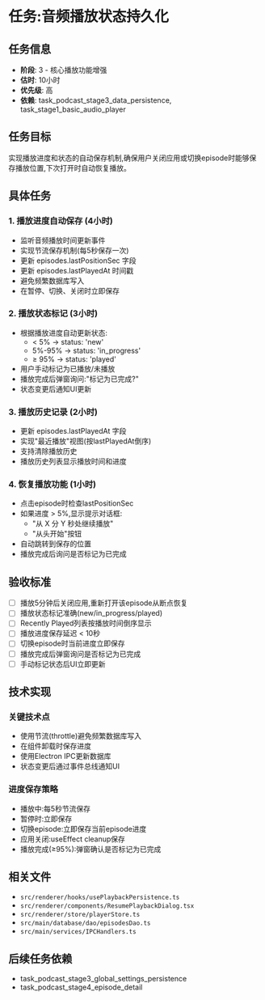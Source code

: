 # 任务:音频播放状态持久化

## 任务信息
- **阶段**: 3 - 核心播放功能增强
- **估时**: 10小时
- **优先级**: 高
- **依赖**: task_podcast_stage3_data_persistence, task_stage1_basic_audio_player

## 任务目标
实现播放进度和状态的自动保存机制,确保用户关闭应用或切换episode时能够保存播放位置,下次打开时自动恢复播放。

## 具体任务

### 1. 播放进度自动保存 (4小时)
   - 监听音频播放时间更新事件
   - 实现节流保存机制(每5秒保存一次)
   - 更新 episodes.lastPositionSec 字段
   - 更新 episodes.lastPlayedAt 时间戳
   - 避免频繁数据库写入
   - 在暂停、切换、关闭时立即保存

### 2. 播放状态标记 (3小时)
   - 根据播放进度自动更新状态:
     - < 5% → status: 'new'
     - 5%-95% → status: 'in_progress'
     - ≥ 95% → status: 'played'
   - 用户手动标记为已播放/未播放
   - 播放完成后弹窗询问:"标记为已完成?"
   - 状态变更后通知UI更新

### 3. 播放历史记录 (2小时)
   - 更新 episodes.lastPlayedAt 字段
   - 实现"最近播放"视图(按lastPlayedAt倒序)
   - 支持清除播放历史
   - 播放历史列表显示播放时间和进度

### 4. 恢复播放功能 (1小时)
   - 点击episode时检查lastPositionSec
   - 如果进度 > 5%,显示提示对话框:
     - "从 X 分 Y 秒处继续播放"
     - "从头开始"按钮
   - 自动跳转到保存的位置
   - 播放完成后询问是否标记为已完成

## 验收标准
- [ ] 播放5分钟后关闭应用,重新打开该episode从断点恢复
- [ ] 播放状态标记准确(new/in_progress/played)
- [ ] Recently Played列表按播放时间倒序显示
- [ ] 播放进度保存延迟 < 10秒
- [ ] 切换episode时当前进度立即保存
- [ ] 播放完成后弹窗询问是否标记为已完成
- [ ] 手动标记状态后UI立即更新

## 技术实现

### 关键技术点
- 使用节流(throttle)避免频繁数据库写入
- 在组件卸载时保存进度
- 使用Electron IPC更新数据库
- 状态变更后通过事件总线通知UI

### 进度保存策略
- 播放中:每5秒节流保存
- 暂停时:立即保存
- 切换episode:立即保存当前episode进度
- 应用关闭:useEffect cleanup保存
- 播放完成(≥95%):弹窗确认是否标记为已完成

## 相关文件
- `src/renderer/hooks/usePlaybackPersistence.ts`
- `src/renderer/components/ResumePlaybackDialog.tsx`
- `src/renderer/store/playerStore.ts`
- `src/main/database/dao/episodesDao.ts`
- `src/main/services/IPCHandlers.ts`

## 后续任务依赖
- task_podcast_stage3_global_settings_persistence
- task_podcast_stage4_episode_detail